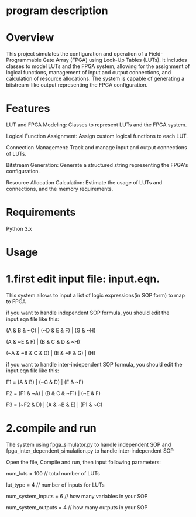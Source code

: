 # program description
# Overview
This project simulates the configuration and operation of a Field-Programmable Gate Array (FPGA) using Look-Up Tables (LUTs). It includes classes to model LUTs and the FPGA system, allowing for the assignment of logical functions, management of input and output connections, and calculation of resource allocations. The system is capable of generating a bitstream-like output representing the FPGA configuration.

# Features
LUT and FPGA Modeling: Classes to represent LUTs and the FPGA system.

Logical Function Assignment: Assign custom logical functions to each LUT.

Connection Management: Track and manage input and output connections of LUTs.

Bitstream Generation: Generate a structured string representing the FPGA's configuration.

Resource Allocation Calculation: Estimate the usage of LUTs and connections, and the memory requirements.

# Requirements
Python 3.x

# Usage
# 1.first edit input file: input.eqn. 

This system allows to input a list of logic expressions(in SOP form) to map to FPGA

if you want to handle independent SOP formula, you should edit the input.eqn file like this:

(A & B & ~C) | (~D & E & F) | (G & ~H)

(A & ~E & F) | (B & C & D & ~H)

(~A & ~B & C & D) | (E & ~F & G) | (H)

if you want to handle inter-independent SOP formula, you should edit the input.eqn file like this:

F1 = (A & B) | (~C & D) | (E & ~F)

F2 = (F1 & ~A) | (B & C & ~F1) | (~E & F)

F3 = (~F2 & D) | (A & ~B & E) | (F1 & ~C)

# 2.compile and run
The system using fpga_simulator.py to handle independent SOP and fpga_inter_dependent_simulation.py to handle inter-independent SOP

Open the file, Compile and run, then input following parameters:

num_luts = 100             // total number of LUTs

lut_type = 4               // number of inputs for LUTs

num_system_inputs = 6      // how many variables in your SOP

num_system_outputs = 4     // how many outputs in your SOP
